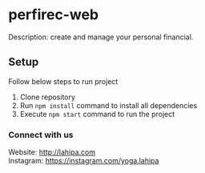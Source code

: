 # perfirec-web

Description: create and manage your personal financial.

## Setup

Follow below steps to run project

1. Clone repository
2. Run `npm install` command to install all dependencies
3. Execute `npm start` command to run the project

### Connect with us

Website: http://lahipa.com  
Instagram: https://instagram.com/yoga.lahipa

